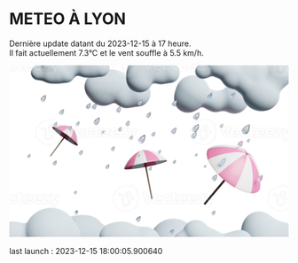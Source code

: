 # METEO À LYON

Dernière update datant du 2023-12-15 à 17 heure.  
Il fait actuellement 7.3°C et le vent souffle à 5.5 km/h.      

![](./.github/rain.png)

last launch : 2023-12-15 18:00:05.900640
